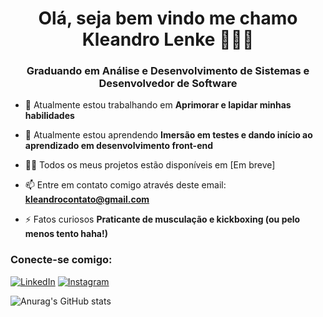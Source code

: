 <h1 align="center">Olá, seja bem vindo me chamo Kleandro Lenke 🙋🏻‍♂️</h1>
<h3 align="center">Graduando em Análise e Desenvolvimento de Sistemas e Desenvolvedor de Software</h3>

- 🔭 Atualmente estou trabalhando em **Aprimorar e lapidar minhas habilidades**

- 🌱 Atualmente estou aprendendo **Imersão em testes e dando início ao aprendizado em desenvolvimento front-end**

- 👨‍💻 Todos os meus projetos estão disponíveis em [Em breve]

- 📫 Entre em contato comigo através deste email: **kleandrocontato@gmail.com**

- ⚡ Fatos curiosos **Praticante de musculação e kickboxing (ou pelo menos tento haha!)**

<h3 align="left">Conecte-se comigo:</h3>

[![LinkedIn](https://img.shields.io/badge/linkedin-%230077B5.svg?style=for-the-badge&logo=linkedin&logoColor=white)](https://www.linkedin.com/in/kleandrolenke/)
[![Instagram](https://img.shields.io/badge/Instagram-%23E4405F.svg?style=for-the-badge&logo=Instagram&logoColor=white)](https://www.instagram.com/klsvnd)




![Anurag's GitHub stats](https://github-readme-stats.vercel.app/api?username=klsvnd&show_icons=true&theme=transparent)
